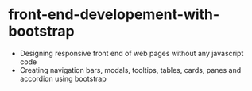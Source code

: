 # front-end-developement-with-bootstrap
- Designing responsive front end of web pages without any javascript code
- Creating navigation bars, modals, tooltips, tables, cards, panes and accordion using bootstrap
